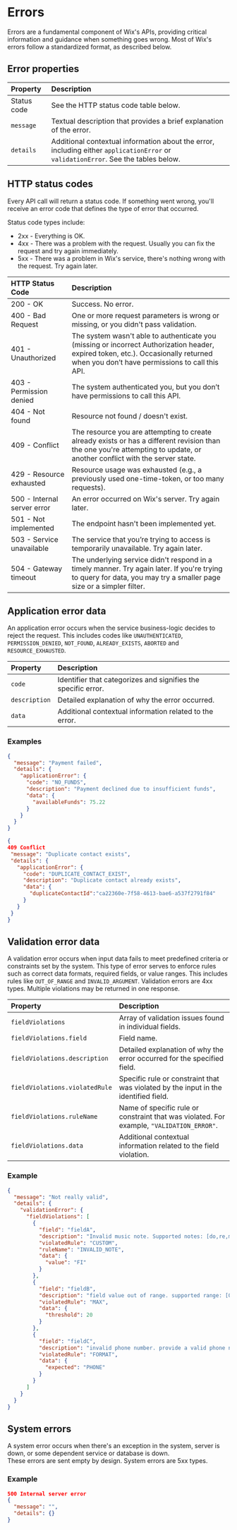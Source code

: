 # Errors
Errors are a fundamental component of Wix's APIs, providing critical information and guidance when something goes wrong. 
Most of Wix's errors follow a standardized format, as described below.

## Error properties
| Property | Description | 
| :-------------- | :------- |  
| Status code | See the HTTP status code table below. |
| `message` | Textual description that provides a brief explanation of the error. |
| `details` | Additional contextual information about the error, including either `applicationError` or `validationError`. See the tables below. |

## HTTP status codes
Every API call will return a status code. If something went wrong, you'll receive an error code that defines the type of error that occurred. 

Status code types include:
- 2xx - Everything is OK.
- 4xx - There was a problem with the request. Usually you can fix the request and try again immediately.
- 5xx - There was a problem in Wix's service, there's nothing wrong with the request. Try again later.

| HTTP Status Code | Description | 
| :-------------- | :------- |  
| 200 - OK | Success. No error. |
| 400 - Bad Request | One or more request parameters is wrong or missing, or you didn't pass validation. |
| 401 - Unauthorized | The system wasn't able to authenticate you (missing or incorrect Authorization header, expired token, etc.). Occasionally returned when you don’t have permissions to call this API.|
| 403 - Permission denied | The system authenticated you, but you don’t have permissions to call this API. |
| 404 - Not found | Resource not found / doesn't exist. |
| 409 - Conflict | The resource you are attempting to create already exists or has a different revision than the one you're attempting to update, or another conflict with the server state. |
| 429 - Resource exhausted | Resource usage was exhausted (e.g., a previously used one-time-token, or too many requests). |
| 500 - Internal server error | An error occurred on Wix's server. Try again later. |
| 501 - Not implemented | The endpoint hasn't been implemented yet. |
| 503 - Service unavailable | The service that you’re trying to access is temporarily unavailable. Try again later. |
| 504 - Gateway timeout | The underlying service didn't respond in a timely manner. Try again later. If you're trying to query for data, you may try a smaller page size or a simpler filter. |


## Application error data
An application error occurs when the service business-logic decides to reject the request. This includes codes like `UNAUTHENTICATED`, `PERMISSION_DENIED`, `NOT_FOUND`, `ALREADY_EXISTS`, `ABORTED` and `RESOURCE_EXHAUSTED`.

| Property | Description | 
| :-------------- | :------- |    
| `code` | Identifier that categorizes and signifies the specific error. |
| `description` | Detailed explanation of why the error occurred. |
| `data` | Additional contextual information related to the error. |

### Examples
```json
{
  "message": "Payment failed",
  "details": {
    "applicationError": {
      "code": "NO_FUNDS",
      "description": "Payment declined due to insufficient funds",
      "data": {
        "availableFunds": 75.22
      }
    }
  }
}
```
```json
{
409 Conflict
 "message": "Duplicate contact exists",
 "details": {
   "applicationError": {
     "code": "DUPLICATE_CONTACT_EXIST",
     "description": "Duplicate contact already exists",
     "data": {
       "duplicateContactId":"ca22360e-7f58-4613-bae6-a537f2791f84"
     }
   }
 }
}
```

## Validation error data
A validation error occurs when input data fails to meet predefined criteria or constraints set by the system. This type of error serves to enforce rules such as correct data formats, required fields, or value ranges. This includes rules like `OUT_OF_RANGE` and `INVALID_ARGUMENT`. Validation errors are 4xx types. Multiple violations may be returned in one response.

| Property | Description | 
| :-------------- | :------- |  
| `fieldViolations` | Array of validation issues found in individual fields. |
| `fieldViolations.field` | Field name. |
| `fieldViolations.description` | Detailed explanation of why the error occurred for the specified field. |
| `fieldViolations.violatedRule` | Specific rule or constraint that was violated by the input in the identified field. |
| `fieldViolations.ruleName` | Name of specific rule or constraint that was violated. For example, `"VALIDATION_ERROR"`.  |
| `fieldViolations.data` | Additional contextual information related to the field violation.  |


### Example
```json
{
  "message": "Not really valid",
  "details": {
    "validationError": {
      "fieldViolations": [
        {
          "field": "fieldA",
          "description": "Invalid music note. Supported notes: [do,re,mi,fa,sol,la,ti]",
          "violatedRule": "CUSTOM",
          "ruleName": "INVALID_NOTE",
          "data": {
            "value": "FI"
          }
        },
        {
          "field": "fieldB",
          "description": "field value out of range. supported range: [0-20]",
          "violatedRule": "MAX",
          "data": {
            "threshold": 20
          }
        },
        {
          "field": "fieldC",
          "description": "invalid phone number. provide a valid phone number of size: [7-12], supported characters: [0-9, +, -, (, )]",
          "violatedRule": "FORMAT",
          "data": {
            "expected": "PHONE"
          }
        }
      ]
    }
  }
}
```

## System errors
A system error occurs when there's an exception in the system, server is down, or some dependent service or database is down.  
These errors are sent empty by design. System errors are 5xx types.

### Example
```json
500 Internal server error
{
  "message": "",
  "details": {}
} 
```
